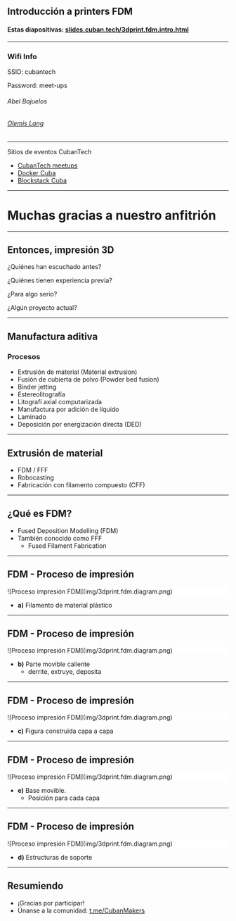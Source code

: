 

## Introducci&oacute;n a printers FDM

#### Estas diapositivas: [slides.cuban.tech/3dprint.fdm.intro.html](http://slides.cuban.tech/3dprint.fdm.intro.html)

----------------

### Wifi Info

SSID: cubantech

Password: meet-ups

###### Abel Bajuelos
###### [Olemis Lang](https://linkedin.com/in/olemis)

---

Sitios de eventos CubanTech

- [CubanTech meetups](http://meetup.cuban.tech)
- [Docker Cuba](http://docker.cuban.tech)
- [Blockstack Cuba](http://blockstack.cuban.tech)

---

# Muchas gracias a nuestro anfitri&oacute;n

---

## Entonces, impresi&oacute;n 3D

¿Qui&eacute;nes han escuchado antes?

¿Qui&eacute;nes tienen experiencia previa?

¿Para algo serio?

¿Alg&uacute;n proyecto actual?

---

## Manufactura aditiva
### Procesos

- Extrusi&oacute;n de material (Material extrusion)
- Fusi&oacute;n de cubierta de polvo (Powder bed fusion)
- Binder jetting
- Estereolitograf&iacute;a
- Litograf&iacute; axial computarizada
- Manufactura por adici&oacute;n de l&iacute;quido
- Laminado
- Deposici&oacute;n por energizaci&oacute;n directa (DED)

---

## Extrusi&oacute;n de material

- FDM / FFF
- Robocasting
- Fabricaci&oacute;n con filamento compuesto (CFF)

---

## ¿Qu&eacute; es FDM?

- Fused Deposition Modelling (FDM)
- Tambi&eacute;n conocido como FFF
  * Fused Filament Fabrication

---

## FDM - Proceso de impresi&oacute;n

<div style="background-color: #FFFFFF">
![Proceso impresi&oacute;n FDM](img/3dprint.fdm.diagram.png)
</div>

- **a)** Filamento de material pl&aacute;stico

---

## FDM - Proceso de impresi&oacute;n

<div style="background-color: #FFFFFF">
![Proceso impresi&oacute;n FDM](img/3dprint.fdm.diagram.png)
</div>

- **b)** Parte movible caliente
  * derrite, extruye, deposita

---

## FDM - Proceso de impresi&oacute;n

<div style="background-color: #FFFFFF">
![Proceso impresi&oacute;n FDM](img/3dprint.fdm.diagram.png)
</div>

- **c)** Figura construida capa a capa

---

## FDM - Proceso de impresi&oacute;n

<div style="background-color: #FFFFFF">
![Proceso impresi&oacute;n FDM](img/3dprint.fdm.diagram.png)
</div>

- **e)** Base movible.
  * Posici&oacute;n para cada capa

---

## FDM - Proceso de impresi&oacute;n

<div style="background-color: #FFFFFF">
![Proceso impresi&oacute;n FDM](img/3dprint.fdm.diagram.png)
</div>

- **d)** Estructuras de soporte

---

## Resumiendo

- ¡Gracias por participar!
- Únanse a la comunidad: [t.me/CubanMakers](https://t.me/CubanMakers)

